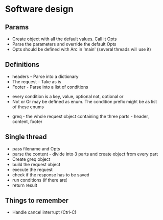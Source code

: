 # Software design

## Params
- Create object with all the default values. Call it Opts
- Parse the parameters and override the default Opts
- Opts should be defined with Arc in 'main' (several threads will use it)

## Definitions
- headers - Parse into a dictionary
- The request - Take as is 
- Footer - Parse into a list of conditions
+ every condition is a key, value, optional not, optional or
+ Not or Or may be defined as enum. The condition prefix might be as list of these enums
- greq - the whole request object containing the three parts - header, content, footer


## Single thread
- pass filename and Opts
- parse the content - divide into 3 parts and create object from every part
- Create greq object
- build the request object
- execute the request
- check if the response has to be saved
- run conditions (if there are)
- return result


## Things to remember
- Handle cancel interrupt (Ctrl-C)



